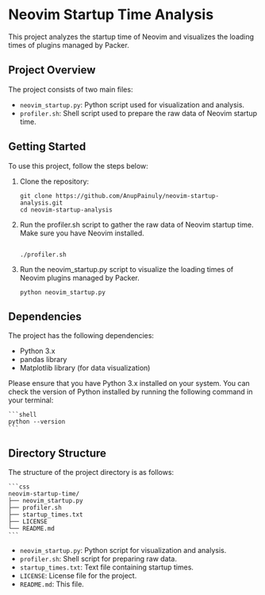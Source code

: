 # Neovim Startup Time Analysis

This project analyzes the startup time of Neovim and visualizes the loading times of plugins managed by Packer.

## Project Overview

The project consists of two main files:

- `neovim_startup.py`: Python script used for visualization and analysis.
- `profiler.sh`: Shell script used to prepare the raw data of Neovim startup time.

## Getting Started

To use this project, follow the steps below:

1. Clone the repository:

    ```shell
   git clone https://github.com/AnupPainuly/neovim-startup-analysis.git 
   cd neovim-startup-analysis

    ```
1. Run the profiler.sh script to gather the raw data of Neovim startup time. Make sure you have Neovim installed.

    ```shell

    ./profiler.sh

    ```
1. Run the neovim_startup.py script to visualize the loading times of Neovim plugins managed by Packer.

    ```shell
    python neovim_startup.py
    ```

## Dependencies

The project has the following dependencies:

- Python 3.x
- pandas library
- Matplotlib library (for data visualization)

Please ensure that you have Python 3.x installed on your system. You can check the version of Python installed by running the following command in your terminal:

    ```shell
    python --version
    ```

## Directory Structure

The structure of the project directory is as follows:

    ```css
    neovim-startup-time/
    ├── neovim_startup.py
    ├── profiler.sh
    ├── startup_times.txt
    ├── LICENSE
    └── README.md
    ```

- `neovim_startup.py`: Python script for visualization and analysis.
- `profiler.sh`: Shell script for preparing raw data.
- `startup_times.txt`: Text file containing startup times.
- `LICENSE`: License file for the project.
- `README.md`: This file.
